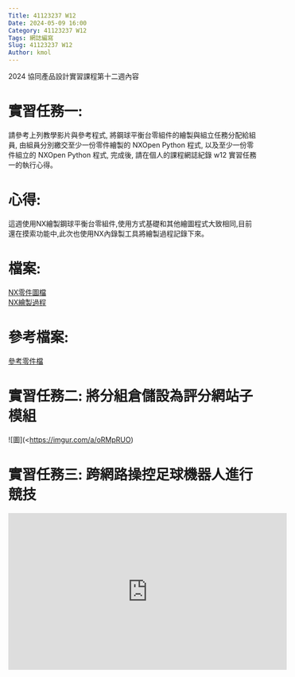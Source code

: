 ```yaml
---
Title: 41123237 W12
Date: 2024-05-09 16:00
Category: 41123237 W12
Tags: 網誌編寫
Slug: 41123237 W12
Author: kmol
---
```


2024 協同產品設計實習課程第十二週內容

<!-- PELICAN_END_SUMMARY -->

# 實習任務一:  <br>
請參考上列教學影片與參考程式, 將鋼球平衡台零組件的繪製與組立任務分配給組員, 由組員分別繳交至少一份零件繪製的 NXOpen Python 程式, 以及至少一份零件組立的 NXOpen Python 程式, 完成後, 請在個人的課程網誌紀錄 w12 實習任務一的執行心得。 <br>

# 心得:  <br>
這週使用NX繪製鋼球平衡台零組件,使用方式基礎和其他繪圖程式大致相同,目前還在摸索功能中,此次也使用NX內錄製工具將繪製過程記錄下來。 <br>

# 檔案:  <br>
[NX零件圖檔](https://nfuedu-my.sharepoint.com/:u:/g/personal/41123237_nfu_edu_tw/EfSN0KCKDXJPgV0RdjpsgWoBJmPpfEUNhtGKALkES4QmIg?e=AAw450) <br>
[NX繪製過程](https://nfuedu-my.sharepoint.com/:u:/g/personal/41123237_nfu_edu_tw/ESqdxQnowhtDkCRMYETWOdIB_xPO8G6YGgkl394lWAgYlA?e=zoWauU) <br>

# 參考檔案:  <br>
[參考零件檔](https://nfuedu-my.sharepoint.com/:u:/g/personal/41123237_nfu_edu_tw/Eb4na_0GOf1Hhn47GqkxsbwB7B9D5_eyyyodcFJ-THAK-Q?e=kg91mm) <br>

# 實習任務二: 將分組倉儲設為評分網站子模組

![圖](<https://imgur.com/a/oRMpRUO) <br>

# 實習任務三: 跨網路操控足球機器人進行競技

<iframe width="560" height="315" src="https://www.youtube.com/embed/EmsKPCW9VdM?si=jYw3Wu4NXoqsoCq7" title="YouTube video player" frameborder="0" allow="accelerometer; autoplay; clipboard-write; encrypted-media; gyroscope; picture-in-picture; web-share" referrerpolicy="strict-origin-when-cross-origin" allowfullscreen></iframe>